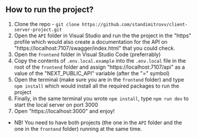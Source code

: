 ## How to run the project?

1. Clone the repo - `git clone https://github.com/standimitrovv/client-server-project.git`
2. Open the `API` folder in Visual Studio and run the the project in the "https" profile which would also create a documentation for the API on "https://localhost:7107/swagger/index.html" that you could check.
3. Open the `frontend` folder in Visual Studio Code (preferrably)
4. Copy the contents of `.env.local.example` into the `.env.local` file in the root of the `frontend` folder and assign "https://localhost:7107/api" as a value of the "NEXT_PUBLIC_API" variable (after the "=" symbol)
5. Open the terminal (make sure you are in the `frontend` folder) and type `npm install` which would install all the required packages to run the project
6. Finally, in the same terminal you wrote `npm install`, type `npm run dev` to start the local server on port 3000
7. Open "https://localhost:3000" and enjoy!

- NB! You need to have both projects (the one in the `API` folder and the one in the `frontend` folder) running at the same time.
